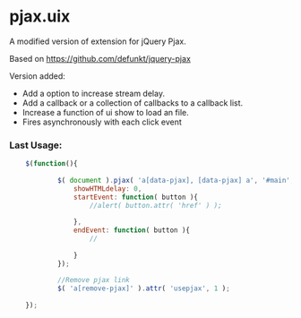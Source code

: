 # pjax.uix
A modified version of extension for jQuery Pjax.

Based on https://github.com/defunkt/jquery-pjax


 Version added:

- Add a option to increase stream delay.
- Add a callback or a collection of callbacks to a callback list. 
- Increase a function of ui show to load an file.
- Fires asynchronously with each click event


### Last Usage: 

``` js
	$(function(){
		
			$( document ).pjax( 'a[data-pjax], [data-pjax] a', '#main', {
				showHTMLdelay: 0,
				startEvent: function( button ){
					//alert( button.attr( 'href' ) );
					
				},
				endEvent: function( button ){
					//
					
				}
			});
			
			//Remove pjax link
			$( 'a[remove-pjax]' ).attr( 'usepjax', 1 );
			
	});
```

